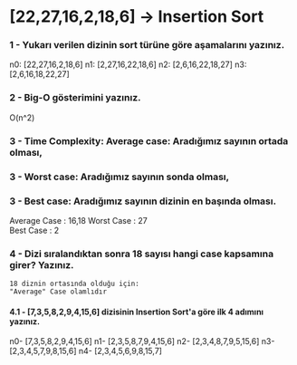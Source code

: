# [22,27,16,2,18,6] -> Insertion Sort

### 1 - Yukarı verilen dizinin sort türüne göre aşamalarını yazınız.
  
  n0: [22,27,16,2,18,6]
  n1: [2,27,16,22,18,6]
  n2: [2,6,16,22,18,27]
  n3: [2,6,16,18,22,27] 

### 2 - Big-O gösterimini yazınız.

   O(n^2)
   
### 3 - Time Complexity: Average case: Aradığımız sayının ortada olması,
### 3 - Worst case: Aradığımız sayının sonda olması, 
### 3 - Best case: Aradığımız sayının dizinin en başında olması.

   Average Case : 16,18 
   Worst Case : 27  
   Best Case : 2
   
### 4 - Dizi sıralandıktan sonra 18 sayısı hangi case kapsamına girer? Yazınız.
    18 diznin ortasında olduğu için: 
    "Average" Case olamlıdır


#### 4.1 - [7,3,5,8,2,9,4,15,6] dizisinin Insertion Sort'a göre ilk 4 adımını yazınız.

n0- [7,3,5,8,2,9,4,15,6]
n1- [2,3,5,8,7,9,4,15,6]
n2- [2,3,4,8,7,9,5,15,6]
n3- [2,3,4,5,7,9,8,15,6]
n4- [2,3,4,5,6,9,8,15,7]